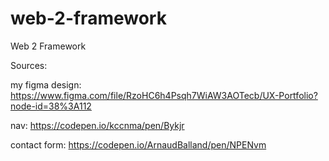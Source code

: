 # web-2-framework
Web 2 Framework


Sources:

my figma design: https://www.figma.com/file/RzoHC6h4Psqh7WiAW3AOTecb/UX-Portfolio?node-id=38%3A112

nav:
https://codepen.io/kccnma/pen/Bykjr

contact form:
https://codepen.io/ArnaudBalland/pen/NPENvm


